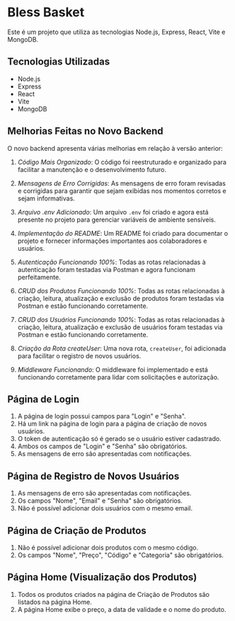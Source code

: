 # Bless Basket

Este é um projeto que utiliza as tecnologias Node.js, Express, React, Vite e MongoDB.

## Tecnologias Utilizadas

- Node.js
- Express
- React
- Vite
- MongoDB

## Melhorias Feitas no Novo Backend

O novo backend apresenta várias melhorias em relação à versão anterior:

1. *Código Mais Organizado*: O código foi reestruturado e organizado para facilitar a manutenção e o desenvolvimento futuro.

2. *Mensagens de Erro Corrigidas*: As mensagens de erro foram revisadas e corrigidas para garantir que sejam exibidas nos momentos corretos e sejam informativas.

3. *Arquivo .env Adicionado*: Um arquivo `.env` foi criado e agora está presente no projeto para gerenciar variáveis de ambiente sensíveis.

4. *Implementação do README*: Um README foi criado para documentar o projeto e fornecer informações importantes aos colaboradores e usuários.

5. *Autenticação Funcionando 100%*: Todas as rotas relacionadas à autenticação foram testadas via Postman e agora funcionam perfeitamente.

6. *CRUD dos Produtos Funcionando 100%*: Todas as rotas relacionadas à criação, leitura, atualização e exclusão de produtos foram testadas via Postman e estão funcionando corretamente.

7. *CRUD dos Usuários Funcionando 100%*: Todas as rotas relacionadas à criação, leitura, atualização e exclusão de usuários foram testadas via Postman e estão funcionando corretamente.

8. *Criação da Rota createUser*: Uma nova rota, `createUser`, foi adicionada para facilitar o registro de novos usuários.

9. *Middleware Funcionando*: O middleware foi implementado e está funcionando corretamente para lidar com solicitações e autorização.

## Página de Login

1. A página de login possui campos para "Login" e "Senha".
2. Há um link na página de login para a página de criação de novos usuários.
3. O token de autenticação só é gerado se o usuário estiver cadastrado.
4. Ambos os campos de "Login" e "Senha" são obrigatórios.
5. As mensagens de erro são apresentadas com notificações.

## Página de Registro de Novos Usuários

1. As mensagens de erro são apresentadas com notificações.
2. Os campos "Nome", "Email" e "Senha" são obrigatórios.
3. Não é possível adicionar dois usuários com o mesmo email.

## Página de Criação de Produtos

1. Não é possível adicionar dois produtos com o mesmo código.
2. Os campos "Nome", "Preço", "Código" e "Categoria" são obrigatórios.

## Página Home (Visualização dos Produtos)

1. Todos os produtos criados na página de Criação de Produtos são listados na página Home.
2. A página Home exibe o preço, a data de validade e o nome do produto.
